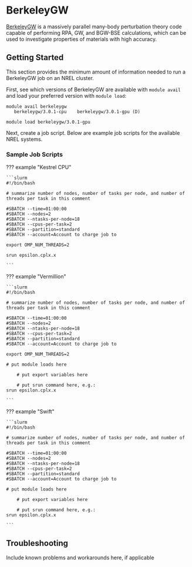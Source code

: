 # BerkeleyGW

[BerkeleyGW](https://www.berkeleygw.org) is a massively parallel many-body perturbation theory code capable of performing RPA, GW, and BGW-BSE calculations, which can be used to investigate properties of materials with high accuracy.

## Getting Started

This section provides the minimum amount of information needed to run a BerkeleyGW job on an NREL cluster.

First, see which versions of BerkeleyGW are available with `module avail` and load your preferred version with `module load`:

```console
module avail berkeleygw
   berkeleygw/3.0.1-cpu    berkeleygw/3.0.1-gpu (D)

module load berkeleygw/3.0.1-gpu
```

Next, create a job script. Below are example job scripts for the available NREL systems.

### Sample Job Scripts

??? example "Kestrel CPU"

	```slurm
	#!/bin/bash

	# summarize number of nodes, number of tasks per node, and number of threads per task in this comment 

	#SBATCH --time=01:00:00
	#SBATCH --nodes=2
	#SBATCH --ntasks-per-node=18
	#SBATCH --cpus-per-task=2
	#SBATCH --partition=standard
	#SBATCH --account=Account to charge job to 

	export OMP_NUM_THREADS=2

	srun epsilon.cplx.x

	```

??? example "Vermillion"

	```slurm
	#!/bin/bash

	# summarize number of nodes, number of tasks per node, and number of threads per task in this comment 

	#SBATCH --time=01:00:00
	#SBATCH --nodes=2
	#SBATCH --ntasks-per-node=18
	#SBATCH --cpus-per-task=2
	#SBATCH --partition=standard
	#SBATCH --account=Account to charge job to 

	export OMP_NUM_THREADS=2

	# put module loads here

        # put export variables here

        # put srun command here, e.g.:
	srun epsilon.cplx.x

	```

??? example "Swift"

	```slurm
	#!/bin/bash

	# summarize number of nodes, number of tasks per node, and number of threads per task in this comment 

	#SBATCH --time=01:00:00
	#SBATCH --nodes=2
	#SBATCH --ntasks-per-node=18
	#SBATCH --cpus-per-task=2
	#SBATCH --partition=standard
	#SBATCH --account=Account to charge job to 

	# put module loads here

        # put export variables here

        # put srun command here, e.g.:
	srun epsilon.cplx.x

	```


## Troubleshooting

Include known problems and workarounds here, if applicable
